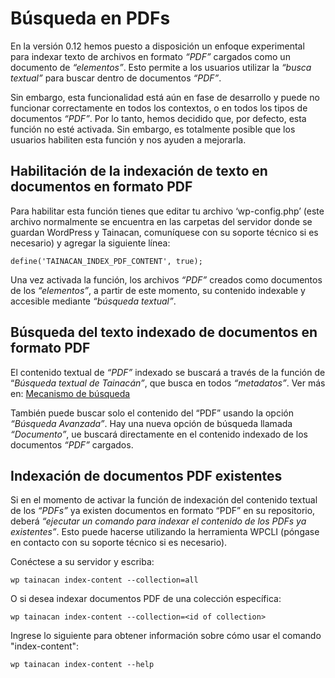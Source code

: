 # Búsqueda en PDFs


En la versión 0.12 hemos puesto a disposición un enfoque experimental para indexar texto de archivos en formato _“PDF”_ cargados como un documento de _“elementos”_. Esto permite a los usuarios utilizar la _“busca textual”_ para buscar dentro de documentos _“PDF”_.

Sin embargo, esta funcionalidad está aún en fase de desarrollo y puede no funcionar correctamente en todos los contextos, o en todos los tipos de documentos _“PDF”_. Por lo tanto, hemos decidido que, por defecto, esta función no esté activada. Sin embargo, es totalmente posible que los usuarios habiliten esta función y nos ayuden a mejorarla.

## Habilitación de la indexación de texto en documentos en formato PDF

Para habilitar esta función tienes que editar tu archivo ‘wp-config.php’ (este archivo normalmente se encuentra en las carpetas del servidor donde se guardan WordPress y Tainacan, comuníquese con su soporte técnico si es necesario) y agregar la siguiente línea:

```
define('TAINACAN_INDEX_PDF_CONTENT', true);
```

Una vez activada la función, los archivos _“PDF”_ creados como documentos de los _“elementos”_, a partir de este momento, su contenido indexable y accesible mediante _“búsqueda textual”_.

## Búsqueda del texto indexado de documentos en formato PDF

El contenido textual de _“PDF”_  indexado se buscará a través de la función de “_Búsqueda textual de Tainacán”_, que busca en todos _“metadatos”_. Ver más en: [Mecanismo de búsqueda](/es-mx/dev/search-engine.md)

También puede buscar solo el contenido del “PDF” usando la opción _“Búsqueda Avanzada”_. Hay una nueva opción de búsqueda llamada _“Documento”_, ue buscará directamente en el contenido indexado de los documentos _“PDF”_ cargados.

## Indexación de documentos PDF existentes

Si en el momento de activar la función de indexación del contenido textual de los _“PDFs”_ ya existen documentos en formato “PDF” en su repositorio, deberá _“ejecutar un comando para indexar el contenido de los PDFs ya existentes”_. Esto puede hacerse utilizando la herramienta WPCLI (póngase en contacto con su soporte técnico si es necesario).

Conéctese a su servidor y escriba:

```
wp tainacan index-content --collection=all
```

O si desea indexar documentos PDF de una colección específica:

```
wp tainacan index-content --collection=<id of collection>
```

Ingrese lo siguiente para obtener información sobre cómo usar el comando "index-content":

```
wp tainacan index-content --help
```
